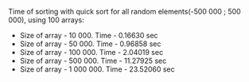 Time of sorting with quick sort for all random elements(-500 000 ; 500 000), using 100 arrays:

 - Size of array - 10 000.    Time - 0.16630 sec
 - Size of array - 50 000.    Time - 0.96858 sec
 - Size of array - 100 000.   Time - 2.04019 sec
 - Size of array - 500 000.   Time - 11.27925 sec
 - Size of array - 1 000 000. Time - 23.52060 sec
